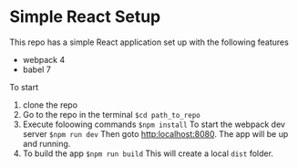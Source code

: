 # Simple React Setup

This repo has a simple React application set up with the following features
- webpack 4
- babel 7

To start 
1. clone the repo
2. Go to the repo in the terminal 
    ```$cd path_to_repo```
3. Execute foloowing commands
    ```$npm install```
    To start the webpack dev server
    ```$npm run dev```
    Then goto [http:localhost:8080](http:localhost:8080). The app will be up and running.
4. To build the app
    ```$npm run build```
    This will create a local `dist` folder.



